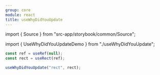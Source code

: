 ```yaml
---
group: core
module: react
title: useWhyDidYouUpdate
---
```


import { Source } from "src-app/storybook/common/Source";

import { UseWhyDidYouUpdateDemo } from "./useWhyDidYouUpdate";

<UseWhyDidYouUpdateDemo />

```jsx {4}
const ref = useRef(null);
const rect = useRect(ref);

useWhyDidYouUpdate("rect", rect);
```

<Source path="src-core/react/useWhyDidYouUpdate.ts" />
